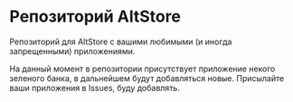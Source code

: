 # Репозиторий AltStore
Репозиторий для AltStore с вашими любимыми (и иногда запрещенными) приложениями.

На данный момент в репозитории присутствует приложение некого зеленого банка, в дальнейшем будут добавляться новые. Присылайте ваши приложения в Issues, буду добавлять.

